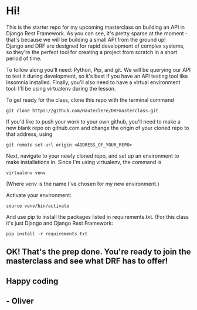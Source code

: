 # Hi! 

This is the starter repo for my upcoming masterclass on building an API in Django Rest Framework. 
As you can see, it's pretty sparse at the moment - that's because we will be building a small API from the ground up!  
Django and DRF are designed for rapid development of complex systems, so they're the perfect tool for creating a project from scratch in a short period of time.

To follow along you'll need: Python, Pip, and git. We will be querying our API to test it during development, so it's best if you have an API testing tool like Insomnia installed. Finally, you'll also need to have a virtual environment tool: I'll be using virtualenv during the lesson. 

To get ready for the class, clone this repo with the terminal command 

`git clone https://github.com/Hauteclere/DRFmasterclass.git`

If you'd like to push your work to your own github, you'll need to make a new blank repo on github.com and change the origin of your cloned repo to that address, using

`git remote set-url origin <ADDRESS_OF_YOUR_REPO>`

Next, navigate to your newly cloned repo, and set up an environment to make installations in.  Since I'm using virtualenv, the command is 

`virtualenv venv`

(Where venv is the name I've chosen for my new environment.) 

Activate your environment:

`source venv/bin/activate`

And use pip to install the packages listed in requirements.txt. (For this class it's just Django and Django Rest Framework:

`pip install -r requirements.txt`

## OK! That's the prep done.  You're ready to join the masterclass and see what DRF has to offer! 

## Happy coding
##	- Oliver
